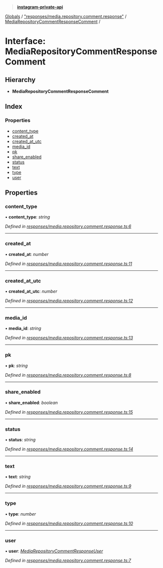 > **[instagram-private-api](../README.md)**

[Globals](../README.md) / ["responses/media.repository.comment.response"](../modules/_responses_media_repository_comment_response_.md) / [MediaRepositoryCommentResponseComment](_responses_media_repository_comment_response_.mediarepositorycommentresponsecomment.md) /

# Interface: MediaRepositoryCommentResponseComment

## Hierarchy

* **MediaRepositoryCommentResponseComment**

## Index

### Properties

* [content_type](_responses_media_repository_comment_response_.mediarepositorycommentresponsecomment.md#content_type)
* [created_at](_responses_media_repository_comment_response_.mediarepositorycommentresponsecomment.md#created_at)
* [created_at_utc](_responses_media_repository_comment_response_.mediarepositorycommentresponsecomment.md#created_at_utc)
* [media_id](_responses_media_repository_comment_response_.mediarepositorycommentresponsecomment.md#media_id)
* [pk](_responses_media_repository_comment_response_.mediarepositorycommentresponsecomment.md#pk)
* [share_enabled](_responses_media_repository_comment_response_.mediarepositorycommentresponsecomment.md#share_enabled)
* [status](_responses_media_repository_comment_response_.mediarepositorycommentresponsecomment.md#status)
* [text](_responses_media_repository_comment_response_.mediarepositorycommentresponsecomment.md#text)
* [type](_responses_media_repository_comment_response_.mediarepositorycommentresponsecomment.md#type)
* [user](_responses_media_repository_comment_response_.mediarepositorycommentresponsecomment.md#user)

## Properties

###  content_type

• **content_type**: *string*

*Defined in [responses/media.repository.comment.response.ts:6](https://github.com/dilame/instagram-private-api/blob/173bc62/src/responses/media.repository.comment.response.ts#L6)*

___

###  created_at

• **created_at**: *number*

*Defined in [responses/media.repository.comment.response.ts:11](https://github.com/dilame/instagram-private-api/blob/173bc62/src/responses/media.repository.comment.response.ts#L11)*

___

###  created_at_utc

• **created_at_utc**: *number*

*Defined in [responses/media.repository.comment.response.ts:12](https://github.com/dilame/instagram-private-api/blob/173bc62/src/responses/media.repository.comment.response.ts#L12)*

___

###  media_id

• **media_id**: *string*

*Defined in [responses/media.repository.comment.response.ts:13](https://github.com/dilame/instagram-private-api/blob/173bc62/src/responses/media.repository.comment.response.ts#L13)*

___

###  pk

• **pk**: *string*

*Defined in [responses/media.repository.comment.response.ts:8](https://github.com/dilame/instagram-private-api/blob/173bc62/src/responses/media.repository.comment.response.ts#L8)*

___

###  share_enabled

• **share_enabled**: *boolean*

*Defined in [responses/media.repository.comment.response.ts:15](https://github.com/dilame/instagram-private-api/blob/173bc62/src/responses/media.repository.comment.response.ts#L15)*

___

###  status

• **status**: *string*

*Defined in [responses/media.repository.comment.response.ts:14](https://github.com/dilame/instagram-private-api/blob/173bc62/src/responses/media.repository.comment.response.ts#L14)*

___

###  text

• **text**: *string*

*Defined in [responses/media.repository.comment.response.ts:9](https://github.com/dilame/instagram-private-api/blob/173bc62/src/responses/media.repository.comment.response.ts#L9)*

___

###  type

• **type**: *number*

*Defined in [responses/media.repository.comment.response.ts:10](https://github.com/dilame/instagram-private-api/blob/173bc62/src/responses/media.repository.comment.response.ts#L10)*

___

###  user

• **user**: *[MediaRepositoryCommentResponseUser](_responses_media_repository_comment_response_.mediarepositorycommentresponseuser.md)*

*Defined in [responses/media.repository.comment.response.ts:7](https://github.com/dilame/instagram-private-api/blob/173bc62/src/responses/media.repository.comment.response.ts#L7)*